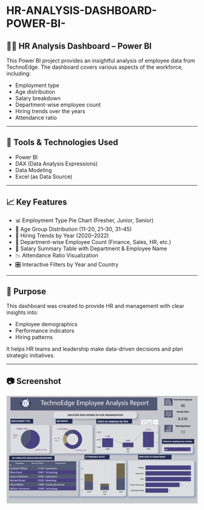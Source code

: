 # HR-ANALYSIS-DASHBOARD-POWER-BI-
## 👨‍💼 HR Analysis Dashboard – Power BI

This Power BI project provides an insightful analysis of employee data from TechnoEdge. The dashboard covers various aspects of the workforce, including:

- Employment type
- Age distribution
- Salary breakdown
- Department-wise employee count
- Hiring trends over the years
- Attendance ratio

---

## 🔧 Tools & Technologies Used

- Power BI
- DAX (Data Analysis Expressions)
- Data Modeling
- Excel (as Data Source)

---

## 📈 Key Features

- 📊 Employment Type Pie Chart (Fresher, Junior, Senior)
- 🧓 Age Group Distribution (11–20, 21–30, 31–45)
- 📅 Hiring Trends by Year (2020–2022)
- 🏢 Department-wise Employee Count (Finance, Sales, HR, etc.)
- 💸 Salary Summary Table with Department & Employee Name
- 📉 Attendance Ratio Visualization
- 🎛 Interactive Filters by Year and Country

---

## 📌 Purpose

This dashboard was created to provide HR and management with clear insights into:

- Employee demographics
- Performance indicators
- Hiring patterns

It helps HR teams and leadership make data-driven decisions and plan strategic initiatives.

---

## 📷 Screenshot

![HR Dashboard](https://github.com/Prashantsaini0001/HR-ANALYSIS-DASHBOARD-POWER-BI-/blob/main/Screenshot%202025-06-26%20201121.png)

